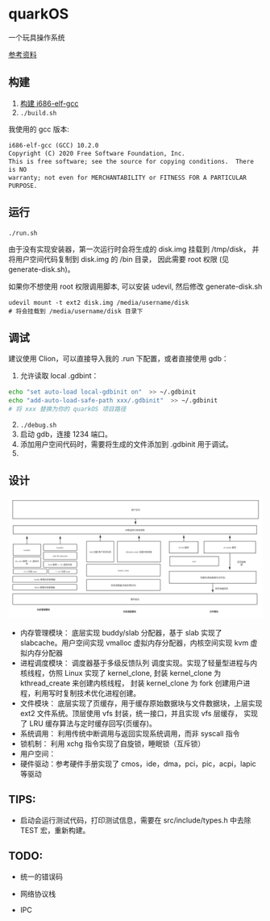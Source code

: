 # quarkOS

一个玩具操作系统


[参考资料](./doc)

## 构建
1.  [构建 i686-elf-gcc](https://wiki.osdev.org/GCC_Cross-Compiler)
2. `./build.sh`

我使用的 gcc 版本:
```text
i686-elf-gcc (GCC) 10.2.0
Copyright (C) 2020 Free Software Foundation, Inc.
This is free software; see the source for copying conditions.  There is NO
warranty; not even for MERCHANTABILITY or FITNESS FOR A PARTICULAR PURPOSE.
```


## 运行

`./run.sh`

由于没有实现安装器，第一次运行时会将生成的 disk.img 挂载到 /tmp/disk，
并将用户空间代码复制到 disk.img 的 /bin 目录， 因此需要 root 权限 (见 generate-disk.sh)。

如果你不想使用 root 权限调用脚本, 可以安装 udevil, 然后修改 generate-disk.sh

```shell
udevil mount -t ext2 disk.img /media/username/disk
# 将会挂载到 /media/username/disk 目录下
```


## 调试

建议使用 Clion，可以直接导入我的 .run 下配置，或者直接使用 gdb：

1. 允许读取 local .gdbint：
```bash
echo "set auto-load local-gdbinit on"  >> ~/.gdbinit
echo "add-auto-load-safe-path xxx/.gdbinit"  >> ~/.gdbinit
# 将 xxx 替换为你的 quarkOS 项目路径
```

2. `./debug.sh`
3. 启动 gdb，连接 1234 端口。
4. 添加用户空间代码时，需要将生成的文件添加到 .gdbinit 用于调试。
5. 

## 设计

![1.png](doc/image/1.png)

- 内存管理模块： 底层实现  buddy/slab 分配器，基于 slab 实现了 slabcache。用户空间实现 vmalloc 虚拟内存分配器，内核空间实现 kvm 虚拟内存分配器
- 进程调度模块： 调度器基于多级反馈队列 调度实现。实现了轻量型进程与内核线程，仿照 Linux 实现了 kernel_clone,  封装 kernel_clone 为 kthread_create 来创建内核线程， 封装 kernel_clone 为 fork 创建用户进程，利用写时复制技术优化进程创建。
- 文件模块： 底层实现了页缓存，用于缓存原始数据块与文件数据块，上层实现 ext2 文件系统。顶层使用 vfs 封装，统一接口，并且实现 vfs 层缓存， 实现了 LRU 缓存算法与定时缓存回写(页缓存)。
- 系统调用： 利用传统中断调用与返回实现系统调用，而非 syscall 指令
- 锁机制： 利用 xchg 指令实现了自旋锁，睡眠锁（互斥锁）
- 用户空间： 
- 硬件驱动：参考硬件手册实现了 cmos，ide，dma，pci，pic，acpi，lapic 等驱动



## TIPS:

- 启动会运行测试代码，打印测试信息，需要在 src/include/types.h 中去除 TEST 宏，重新构建。

## TODO:

- 统一的错误码

- 网络协议栈

- IPC
